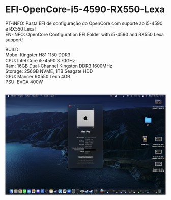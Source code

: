 # EFI-OpenCore-i5-4590-RX550-Lexa
PT-iNFO: Pasta EFI de configuração do OpenCore com suporte ao i5-4590 e RX550 Lexa!<br>
EN-iNFO: OpenCore Configuration EFI Folder with i5-4590 and RX550 Lexa support!
<p>
BUILD:<br>
Mobo: Kingster H81 1150 DDR3<br>
CPU: Intel Core i5-4590 3.70GHz<br>
Ram: 16GB Dual-Channel Kingston DDR3 1600MHz<br>
Storage: 256GB NVME, 1TB Seagate HDD<br>
GPU: Mancer RX550 Lexa 4GB<br>
PSU: EVGA 400W<br><br>

![Working Setup:](print.png)
